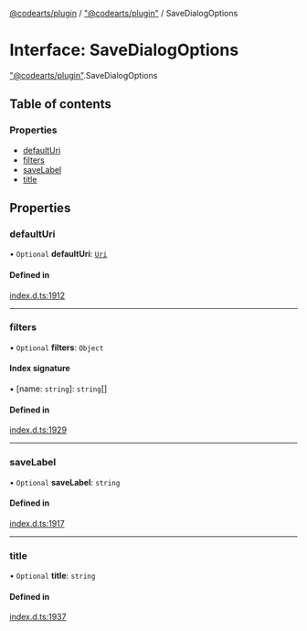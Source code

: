 [@codearts/plugin](../README.md) / ["@codearts/plugin"](../modules/_codearts_plugin_.md) / SaveDialogOptions

# Interface: SaveDialogOptions

["@codearts/plugin"](../modules/_codearts_plugin_.md).SaveDialogOptions

## Table of contents

### Properties

- [defaultUri](codearts_plugin_.SaveDialogOptions.md#defaulturi)
- [filters](codearts_plugin_.SaveDialogOptions.md#filters)
- [saveLabel](codearts_plugin_.SaveDialogOptions.md#savelabel)
- [title](codearts_plugin_.SaveDialogOptions.md#title)

## Properties

### defaultUri

• `Optional` **defaultUri**: [`Uri`](../classes/codearts_plugin_.Uri.md)

#### Defined in

[index.d.ts:1912](https://github.com/huaweicloud/cloudide-plugin-api/blob/203b986/index.d.ts#L1912)

___

### filters

• `Optional` **filters**: `Object`

#### Index signature

▪ [name: `string`]: `string`[]

#### Defined in

[index.d.ts:1929](https://github.com/huaweicloud/cloudide-plugin-api/blob/203b986/index.d.ts#L1929)

___

### saveLabel

• `Optional` **saveLabel**: `string`

#### Defined in

[index.d.ts:1917](https://github.com/huaweicloud/cloudide-plugin-api/blob/203b986/index.d.ts#L1917)

___

### title

• `Optional` **title**: `string`

#### Defined in

[index.d.ts:1937](https://github.com/huaweicloud/cloudide-plugin-api/blob/203b986/index.d.ts#L1937)
